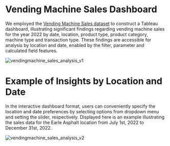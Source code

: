 # Vending Machine Sales Dashboard 

We employed the [Vending Machine Sales dataset](https://www.kaggle.com/datasets/awesomeasingh/vending-machine-sales) to construct a Tableau dashboard, illustrating significant findings regarding vending machine sales for the year 2022 by date, location, product type, product category, machine type and transaction type. These findings are accessible for analysis by location and date, enabled by the filter, parameter and calculated field features.

![vendingmachine_sales_analysis_v1](https://github.com/lyndsayroach/Vending-Machine-Sales-Visualization/assets/17256163/b4cac08a-4fab-4e31-9487-91e3d589adc9)


# Example of Insights by Location and Date

In the interactive dashboard format, users can conveniently specify the location and date preferences by selecting options from dropdown menu and setting the slider, respectively. Displayed here is an example illustrating the sales data for the Earle Asphalt location from July 1st, 2022 to December 31st, 2022.

![vendingmachine_sales_analysis_v2](https://github.com/lyndsayroach/Vending-Machine-Sales-Visualization/assets/17256163/0082e71e-753f-4b48-b569-11e079b7bd23)

